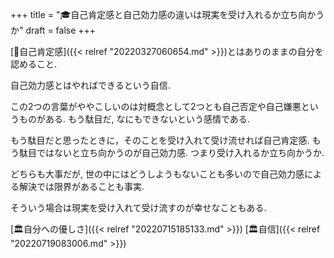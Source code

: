+++
title = "🎓自己肯定感と自己効力感の違いは現実を受け入れるか立ち向かうか"
draft = false
+++

[📝自己肯定感]({{< relref "20220327060654.md" >}})とはありのままの自分を認めること.

自己効力感とはやればできるという自信.

この2つの言葉がややこしいのは対概念として2つとも自己否定や自己嫌悪というものがある. もう駄目だ, なにもできないという感情である.

もう駄目だと思ったときに，そのことを受け入れて受け流せれば自己肯定感. もう駄目ではないと立ち向かうのが自己効力感. つまり受け入れるか立ち向かうか.

どちらも大事だが, 世の中にはどうしようもないことも多いので自己効力感による解決では限界があることも事実.

そういう場合は現実を受け入れて受け流すのが幸せなこともある.

[🏛自分への優しさ]({{< relref "20220715185133.md" >}}) [🏛自信]({{< relref "20220719083006.md" >}})
